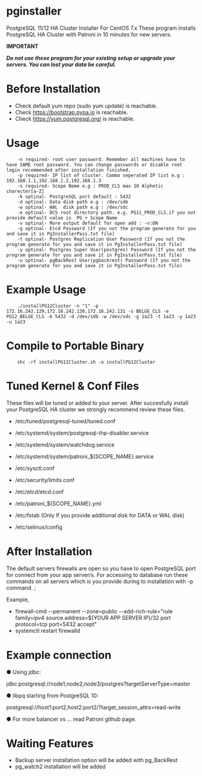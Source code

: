# pginstaller
PostgreSQL 11/12 HA Cluster Installer For CentOS 7.x
These program installs PostgreSQL HA Cluster with Patroni in 10 minutes for new servers.


**IMPORTANT**

_**Do not use these program for your existing setup or upgrade your servers. You can lost your data be careful.**_

# Before Installation

* Check default yum repo (sudo yum update) is reachable.
* Check https://bootstrap.pypa.io          is reachable.
* Check https://yum.postgresql.org/        is reachable.


# Usage
        -n required- root user password. Remember all machines have to have SAME root password. You can change passwords or disable root login recommended after installation finished.
        -p required- IP list of cluster. Comma seperated IP list e.g : 192.168.1.1,192.168.1.2,192.168.1.3
        -s required- Scope Name e.g : PROD_CLS max 10 Alphetic charecter[a-Z]
        -k optinal- PostgreSQL port default : 5432
        -d optinal- Data disk path e.g : /dev/sdb
        -w optinal- WAL  disk path e.g : /dev/sdc
        -e optinal- DCS root directory path. e.g. PG11_PROD_CLS.if you not provide default value is  PG_+ Scope Name
        -v optinal- More output default for open add : -v:ON 
        -g optinal- Etcd Password (If you not the program generate for you and save it in PgInstallerPass.txt file)
        -t optinal- Postgres Replication User Password (If you not the program generate for you and save it in PgInstallerPass.txt file)
        -y optinal- Postgres Super User(postgres) Password (If you not the program generate for you and save it in PgInstallerPass.txt file)
        -u optinal- pgBackRest User(pgbackrest) Password (If you not the program generate for you and save it in PgInstallerPass.txt file)

# Example Usage
        ./installPG12Cluster -n "1" -p 172.16.242.129,172.16.242.130,172.16.242.131 -s BELGE_CLS -e PG12_BELGE_CLS -k 5432 -d /dev/sdb -w /dev/sdc -g 1a23 -t 1a23 -y 1a23 -u 1a23
    
# Compile to Portable Binary
        shc -rf installPG12Cluster.sh -o installPG12Cluster
        
        
# Tuned Kernel & Conf Files

These files will be tuned or added to your server.
After succesfully install your PostgreSQL HA cluster we strongly recommend review these files.


* /etc/tuned/postgresql-tuned/tuned.conf
* /etc/systemd/system/postgresql-thp-disabler.service
* /etc/systemd/system/watchdog.service
* /etc/systemd/system/patroni_${SCOPE_NAME}.service

* /etc/sysctl.conf
* /etc/security/limits.conf

* /etc/etcd/etcd.conf
* /etc/patroni_${SCOPE_NAME}.yml
* /etc/fstab (Only If you provide additional disk for DATA or WAL disk)
* /etc/selinux/config

# After Installation 

The default servers firewalls are open so you have to open PostgreSQL port for connect from your app server/s. For accessing to database run these commands on all servers which is you provide during to installation with -p command. ;

Example,
- firewall-cmd --permanent --zone=public --add-rich-rule="rule family=ipv4 source address=${YOUR APP SERVER IP}/32 port protocol=tcp port=5432 accept"
- systemctl restart firewalld

# Example connection

● Using jdbc:

jdbc:postgresql://node1,node2,node3/postgres?targetServerType=master

● libpq starting from PostgreSQL 10:

postgresql://host1:port2,host2:port2/?target_session_attrs=read-write

● For more balancer vs ... read Patroni github page.
 
# Waiting Features 
 * Backup server installation option will be added with pg_BackRest 
 * pg_watch2  installation will be added 
 
